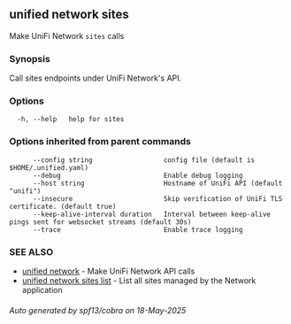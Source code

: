 ## unified network sites

Make UniFi Network `sites` calls

### Synopsis

Call sites endpoints under UniFi Network's API.

### Options

```
  -h, --help   help for sites
```

### Options inherited from parent commands

```
      --config string                  config file (default is $HOME/.unified.yaml)
      --debug                          Enable debug logging
      --host string                    Hostname of UniFi API (default "unifi")
      --insecure                       Skip verification of UniFi TLS certificate. (default true)
      --keep-alive-interval duration   Interval between keep-alive pings sent for websocket streams (default 30s)
      --trace                          Enable trace logging
```

### SEE ALSO

* [unified network](unified_network.md)	 - Make UniFi Network API calls
* [unified network sites list](unified_network_sites_list.md)	 - List all sites managed by the Network application

###### Auto generated by spf13/cobra on 18-May-2025
